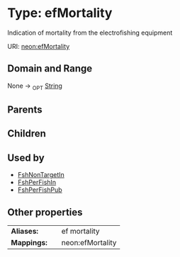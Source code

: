 
# Type: efMortality


Indication of mortality from the electrofishing equipment

URI: [neon:efMortality](https://data.neonscience.org/efMortality)


## Domain and Range

None ->  <sub>OPT</sub> [String](types/String.md)

## Parents


## Children


## Used by

 * [FshNonTargetIn](FshNonTargetIn.md)
 * [FshPerFishIn](FshPerFishIn.md)
 * [FshPerFishPub](FshPerFishPub.md)

## Other properties

|  |  |  |
| --- | --- | --- |
| **Aliases:** | | ef mortality |
| **Mappings:** | | neon:efMortality |

